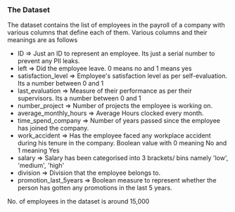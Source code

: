 ### The Dataset ###
The dataset contains the list of employees in the payroll of a company with various columns that define each of them. Various columns and their meanings are as follows
* ID => Just an ID to represent an employee. Its just a serial number to prevent any PII leaks.
* left => Did the employee leave. 0 means no and 1 means yes
* satisfaction_level => Employee's satisfaction level as per self-evaluation. Its a number between 0 and 1
* last_evaluation => Measure of their performance as per their supervisors. Its a number between 0 and 1
* number_project => Number of projects the employee is working on.
* average_monthly_hours => Average Hours clocked every month.
* time_spend_company => Number of years passed since the employee has joined the company.
* work_accident => Has the employee faced any workplace accident during his tenure in the company. Boolean value with 0 meaning No and 1 meaning Yes
* salary => Salary has been categorised into 3 brackets/ bins namely 'low', 'medium', 'high'
* division => Division that the employee belongs to.
* promotion_last_5years => Boolean measure to represent whether the person has gotten any promotions in the last 5 years.

No. of employees in the dataset is around 15,000
